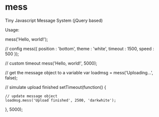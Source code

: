 mess
====

Tiny Javascript Message System (jQuery based)

Usage:

mess('Hello, world!');

// config
mess({
    position : 'bottom',
    theme : 'white',
    timeout : 1500,
    speed : 500
});

// custom timeout
mess('Hello, world!', 5000);
	
// get the message object to a variable 
var loadmsg = mess('Uploading...', false);

// simulate upload finished
setTimeout(function() {
    
    // update message object
    loadmsg.mess('Upload finished', 2500, 'darkwhite');
    
}, 5000);	
	
